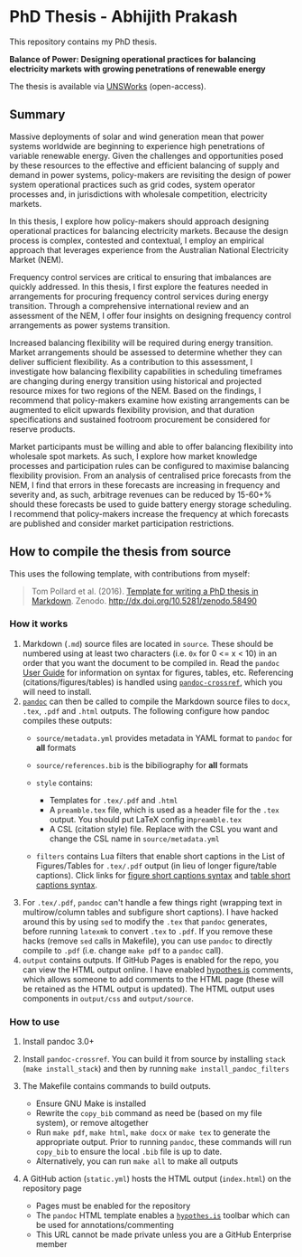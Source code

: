 # PhD Thesis - Abhijith Prakash

This repository contains my PhD thesis.

**Balance of Power: Designing operational practices for balancing electricity markets with growing penetrations of renewable energy**

The thesis is available via [UNSWorks](http://hdl.handle.net/1959.4/103258) (open-access).

## Summary

Massive deployments of solar and wind generation mean that power systems worldwide are beginning to experience high penetrations of variable renewable energy. Given the challenges and opportunities posed by these resources to the effective and efficient balancing of supply and demand in power systems, policy-makers are revisiting the design of power system operational practices such as grid codes, system operator processes and, in jurisdictions with wholesale competition, electricity markets. 

In this thesis, I explore how policy-makers should approach designing operational practices for balancing electricity markets. Because the design process is complex, contested and contextual, I employ an empirical approach that leverages experience from the Australian National Electricity Market (NEM). 

Frequency control services are critical to ensuring that imbalances are quickly addressed. In this thesis, I first explore the features needed in arrangements for procuring frequency control services during energy transition. Through a comprehensive international review and an assessment of the NEM, I offer four insights on designing frequency control arrangements as power systems transition. 

Increased balancing flexibility will be required during energy transition. Market arrangements should be assessed to determine whether they can deliver sufficient flexibility. As a contribution to this assessment, I investigate how balancing flexibility capabilities in scheduling timeframes are changing during energy transition using historical and projected resource mixes for two regions of the NEM. Based on the findings, I recommend that policy-makers examine how existing arrangements can be augmented to elicit upwards flexibility provision, and that duration specifications and sustained footroom procurement be considered for reserve products. 

Market participants must be willing and able to offer balancing flexibility into wholesale spot markets. As such, I explore how market knowledge processes and participation rules can be configured to maximise balancing flexibility provision. From an analysis of centralised price forecasts from the NEM, I find that errors in these forecasts are increasing in frequency and severity and, as such, arbitrage revenues can be reduced by 15-60+% should these forecasts be used to guide battery energy storage scheduling. I recommend that policy-makers increase the frequency at which forecasts are published and consider market participation restrictions. 

## How to compile the thesis from source

This uses the following template, with contributions from myself:

> Tom Pollard et al. (2016). [Template for writing a PhD thesis in Markdown](https://github.com/tompollard/phd_thesis_markdown). Zenodo. http://dx.doi.org/10.5281/zenodo.58490

### How it works

1. Markdown (`.md`) source files are located in `source`. These should be numbered using at least two characters (i.e. `0x` for 0 <= x < 10) in an order that you want the document to be compiled in. Read the `pandoc` [User Guide](https://pandoc.org/MANUAL.html) for information on syntax for figures, tables, etc. Referencing (citations/figures/tables) is handled using [`pandoc-crossref`](https://lierdakil.github.io/pandoc-crossref/), which you will need to install.
2.  [`pandoc`](https://pandoc.org/) can then be called to compile the Markdown source files to `docx`, `.tex`, `.pdf` and `.html` outputs. The following configure how pandoc compiles these outputs:
    - `source/metadata.yml` provides metadata in YAML format to `pandoc` for **all** formats
    - `source/references.bib` is the bibiliography for **all** formats
    - `style` contains:
      - Templates for `.tex/.pdf` and `.html`
      - A `preamble.tex` file, which is used as a header file for the `.tex` output. You should put LaTeX config in`preamble.tex`
      - A CSL (citation style) file. Replace with the CSL you want and change the CSL name in `source/metadata.yml`
                    
    - `filters` contains Lua filters that enable short captions in the List of Figures/Tables for `.tex/.pdf` output (in lieu of longer figure/table captions). Click links for [figure short captions syntax](https://github.com/pandoc/lua-filters/tree/master/short-captions) and [table short captions syntax](https://github.com/pandoc/lua-filters/tree/master/table-short-captions).
3. For `.tex/.pdf`, `pandoc` can't handle a few things right (wrapping text in multirow/column tables and subfigure short captions). I have hacked around this by using `sed` to modify the `.tex` that `pandoc` generates, before running `latexmk` to convert `.tex` to `.pdf`. If you remove these hacks (remove `sed` calls in Makefile), you can use `pandoc` to directly compile to `.pdf` (i.e. change `make pdf` to a `pandoc` call).
4. `output` contains outputs. If GitHub Pages is enabled for the repo, you can view the HTML output online. I have enabled [hypothes.is](https://web.hypothes.is/) comments, which allows someone to add comments to the HTML page (these will be retained as the HTML output is updated). The HTML output uses components in `output/css` and `output/source`.

### How to use

1. Install pandoc 3.0+
2. Install `pandoc-crossref`. You can build it from source by installing `stack` (`make install_stack`) and then by running `make install_pandoc_filters`
3. The Makefile contains commands to build outputs.
    - Ensure GNU Make is installed
    - Rewrite the `copy_bib` command as need be (based on my file system), or remove altogether
    - Run `make pdf`, `make html`, `make docx` or `make tex` to generate the appropriate output. Prior to running `pandoc`, these commands will run `copy_bib` to ensure the local `.bib` file is up to date.
    - Alternatively, you can run `make all` to make all outputs

4. A GitHub action (`static.yml`) hosts the HTML output (`index.html`) on the repository page
    - Pages must be enabled for the repository
    - The `pandoc` HTML template enables a [`hypothes.is`](https://web.hypothes.is/) toolbar which can be used for annotations/commenting
    - This URL cannot be made private unless you are a GitHub Enterprise member
